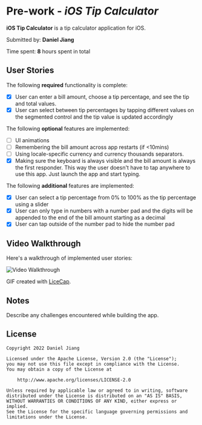 # Pre-work - _iOS Tip Calculator_

**iOS Tip Calculator** is a tip calculator application for iOS.

Submitted by: **Daniel Jiang**

Time spent: **8** hours spent in total

## User Stories

The following **required** functionality is complete:

-   [x] User can enter a bill amount, choose a tip percentage, and see the tip and total values.
-   [x] User can select between tip percentages by tapping different values on the segmented control and the tip value is updated accordingly

The following **optional** features are implemented:

-   [ ] UI animations
-   [ ] Remembering the bill amount across app restarts (if <10mins)
-   [ ] Using locale-specific currency and currency thousands separators.
-   [x] Making sure the keyboard is always visible and the bill amount is always the first responder. This way the user doesn't have to tap anywhere to use this app. Just launch the app and start typing.

The following **additional** features are implemented:

-   [x] User can select a tip percentage from 0% to 100% as the tip percentage using a slider
-   [x] User can only type in numbers with a number pad and the digits will be appended to the end of the bill amount starting as a decimal
-   [x] User can tap outside of the number pad to hide the number pad

## Video Walkthrough

Here's a walkthrough of implemented user stories:

<img src='https://i.imgur.com/U0Jfu5e.gif' title='Video Walkthrough' width='' alt='Video Walkthrough' />

GIF created with [LiceCap](http://www.cockos.com/licecap/).

## Notes

Describe any challenges encountered while building the app.

## License

    Copyright 2022 Daniel Jiang

    Licensed under the Apache License, Version 2.0 (the "License");
    you may not use this file except in compliance with the License.
    You may obtain a copy of the License at

        http://www.apache.org/licenses/LICENSE-2.0

    Unless required by applicable law or agreed to in writing, software
    distributed under the License is distributed on an "AS IS" BASIS,
    WITHOUT WARRANTIES OR CONDITIONS OF ANY KIND, either express or implied.
    See the License for the specific language governing permissions and
    limitations under the License.
